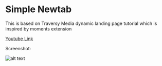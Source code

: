 # Simple Newtab

This is based on Traversy Media dynamic landing page tutorial which is inspired by moments extension

[Youtube Link](https://www.youtube.com/watch?v=fSTQzlprGLI)

Screenshot:

![alt text](https://github.com/circle-dev/simple-newtab/blob/main/images/screenshot1.png?raw=true)
